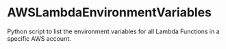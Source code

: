# AWSLambdaEnvironmentVariables
Python script to list the environment variables for all Lambda Functions in a specific AWS account.
